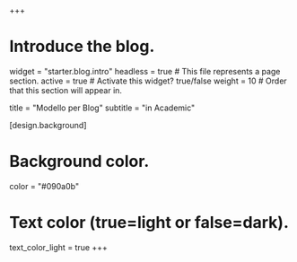 +++
# Introduce the blog.
widget = "starter.blog.intro"
headless = true  # This file represents a page section.
active = true  # Activate this widget? true/false
weight = 10  # Order that this section will appear in.

title = "Modello per Blog"
subtitle = "in Academic"

[design.background]
  # Background color.
  color = "#090a0b"

  # Text color (true=light or false=dark).
  text_color_light = true
+++
